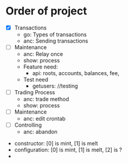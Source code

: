 # Order of project


- [x] Transactions
  - go: Types of transactions
  - anc: Sending transactions
- [ ] Maintenance
  - anc: Relay once
  - show: process
  - Feature need:
    - api: roots, accounts, balances, fee,
  - Test need
    - getusers: //testing
- [ ] Trading Process
  - anc: trade method
  - show: process
- [ ] Maintenance
  - anc: edit crontab
- [ ] Controlling
  - anc: abandon



- constructor: [0] is mint, [1] is melt
- configuration: [0] is mint, [1] is melt, [2] is ?
-
